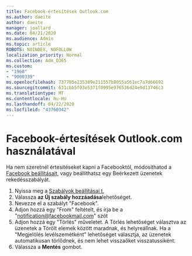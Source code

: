 ```yaml
---
title: Facebook-értesítések Outlook.com
ms.author: daeite
author: daeite
manager: joallard
ms.date: 04/21/2020
ms.audience: Admin
ms.topic: article
ROBOTS: NOINDEX, NOFOLLOW
localization_priority: Normal
ms.collection: Adm_O365
ms.custom:
- "1968"
- "9000339"
ms.openlocfilehash: 737785e235389e211557b8055a561ec7a7d66692
ms.sourcegitcommit: 631cbb5f03e5371f0995e976536d24e9d13746c3
ms.translationtype: MT
ms.contentlocale: hu-HU
ms.lasthandoff: 04/22/2020
ms.locfileid: "43760342"
---
```

# <a name="facebook-notifications-using-outlookcom"></a>Facebook-értesítések Outlook.com használatával

Ha nem szeretnél értesítéseket kapni a Facebooktól, módosíthatod a [Facebook beállításait,](https://aka.ms/facebook-notifications-settings) vagy beállíthatsz egy Beérkezett üzenetek rekedésszabályát.

1. Nyissa meg a [Szabályok beállításai t.](https://outlook.live.com/mail/options/mail/rules/inboxRules)
1. Válassza **az Új szabály hozzáadása**lehetőséget.
1. Nevezze el a szabályt "Facebook".
1. Adjon hozzá egy "From" feltételt, és írja be a "notification@facebookmail.com" szót
1. Adjon hozzá egy "Törlés" műveletet. A Törlés lehetőséget választva az üzenetek a Törölt elemek között maradnak, és helyreállnak. Ha a "Megjelölés levélszemétként" lehetőséget választja, az üzenetek automatikusan törlődnek, és nem lehet visszaőket visszatussiként.
1. Válassza a **Mentés** gombot.